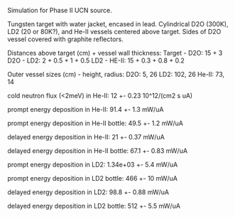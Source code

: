 Simulation for Phase II UCN source.

Tungsten target with water jacket, encased in lead.
Cylindrical D2O (300K), LD2 (20 or 80K?), and He-II vessels centered above target.
Sides of D2O vessel covered with graphite reflectors.

Distances above target (cm) + vessel wall thickness:
Target - D2O: 15 + 3
D2O - LD2: 2 + 0.5 + 1 + 0.5
LD2 - HE-II: 15 + 0.3 + 0.8 + 0.2

Outer vessel sizes (cm) - height, radius:
D2O: 5, 26
LD2: 102, 26
He-II: 73, 14

cold neutron flux (<2meV) in He-II:
12 +- 0.23 10^12/(cm2 s uA)

prompt energy deposition in He-II:
91.4 +- 1.3 mW/uA

prompt energy deposition in He-II bottle:
49.5 +- 1.2 mW/uA

delayed energy deposition in He-II:
21 +- 0.37 mW/uA

delayed energy deposition in He-II bottle:
67.1 +- 0.83 mW/uA

prompt energy deposition in LD2:
1.34e+03 +- 5.4 mW/uA

prompt energy deposition in LD2 bottle:
466 +- 10 mW/uA

delayed energy deposition in LD2:
98.8 +- 0.88 mW/uA

delayed energy deposition in LD2 bottle:
512 +- 5.5 mW/uA

